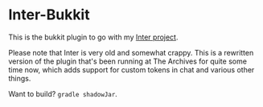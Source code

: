 Inter-Bukkit
============

This is the bukkit plugin to go with my [Inter project](https://github.com/gdude2002/Inter).

Please note that Inter is very old and somewhat crappy. This is a rewritten version of the plugin that's been running
at The Archives for quite some time now, which adds support for custom tokens in chat and various other things.

Want to build? `gradle shadowJar`.
